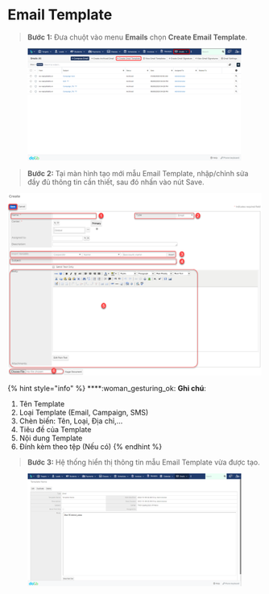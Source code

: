 # Email Template

> **Bước 1:** Đưa chuột vào menu **Emails** chọn **Create Email Template**.

<figure><img src="../../.gitbook/assets/image (3).png" alt=""><figcaption></figcaption></figure>

> **Bước 2:** Tại màn hình tạo mới mẫu Email Template, nhập/chỉnh sửa đầy đủ thông tin cần thiết, sau đó nhấn vào nút Save.

![](../../.gitbook/assets/email2.png)

{% hint style="info" %}
****:woman\_gesturing\_ok: **Ghi chú**:

1. Tên Template
2. Loại Template (Email, Campaign, SMS)
3. Chèn biến: Tên, Loại, Địa chỉ,…
4. Tiêu đề của Template
5. Nội dung Template&#x20;
6. Đính kèm theo tệp (Nếu có)
{% endhint %}

> **Bước 3:** Hệ thống hiển thị thông tin mẫu Email Template vừa được tạo.

<figure><img src="../../.gitbook/assets/image (17).png" alt=""><figcaption></figcaption></figure>
